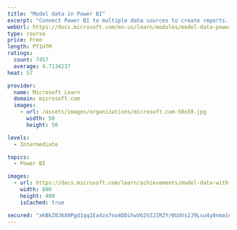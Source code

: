 ```yaml
---
title: "Model data in Power BI"
excerpt: "Connect Power BI to multiple data sources to create reports. Define the relationship between your data sources."
webUrl: https://docs.microsoft.com/en-us/learn/modules/model-data-power-bi/
type: course
price: Free
length: PT1H7M
ratings:
  count: 7457
  average: 4.7134237
heat: 57

provider:
  name: Microsoft Learn
  domain: microsoft.com
  images:
    - url: /assets/images/organizations/microsoft.com-50x50.jpg
      width: 50
      height: 50

levels:
  - Intermediate

topics:
  - Power BI

images:
  - url: https://docs.microsoft.com/learn/achievements/model-data-with-power-bi-desktop-social.png
    width: 800
    height: 400
    isCached: true

secured: "xKBkZ0J6XHPgd1qq1Ea4zo7no4DDihwV62VZJIRZY/0UdVs2J9Lsu4y8nma1cxeq+A/4Zcq2KmTV2vG3oreuN93UZEqdngKPIVKQYUsyDto+3uX7AhXqJNHMqEIRCeW7FxQp/sz/x2S+8Nx0IcLIQ9lI4jHaFgfuv1L0/lFt4q4Se9QDmcJBdSB1Huo8q01dnme98soNmO6p8a7dJBg+g6pO7xsh+Tb0GGsv8wsHamUQyN29a3maHB2kFkhdBs87ufk5Wzm665fCQwD9UaEBrEkUX28Gk1l3wNle6a04/UORF7phjcmW4wyoXughk6VT6Nxy4rW2JOWOcAh2tR5216jI2lDncG0GKgIkwumSX85SF4d5m4esFt6X8mRR6tWKWwY4gQHKU9a0dWt0BZcpy38dEmlUphrsHuQEAi3MWC8=;oKCe7mKNRbh6gY89cCrfTg=="
---
```


